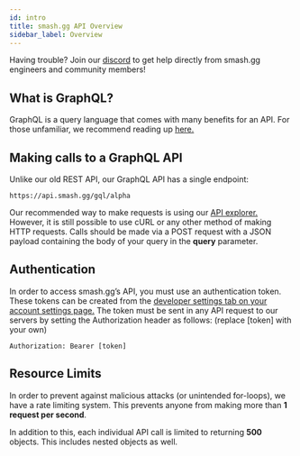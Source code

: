 ```yaml
---
id: intro
title: smash.gg API Overview
sidebar_label: Overview
---
```


Having trouble? Join our [discord](https://discord.gg/pTSwKj) to get help directly from smash.gg engineers and community members!

## What is GraphQL?

GraphQL is a query language that comes with many benefits for an API. For those unfamiliar, we recommend reading up [here.](https://graphql.org/)

## Making calls to a GraphQL API

Unlike our old REST API, our GraphQL API has a single endpoint:

```
https://api.smash.gg/gql/alpha
```

Our recommended way to make requests is using our [API explorer.](https://smash.gg/developer/explorer) However, it is still possible to use cURL or any other method of making HTTP requests. Calls should be made via a POST request with a JSON payload containing the body of your query in the **query** parameter.

## Authentication

In order to access smash.gg’s API, you must use an authentication token. These tokens can be created from the [developer settings tab on your account settings page.](https://smash.gg/admin/profile/developer) The token must be sent in any API request to our servers by setting the Authorization header as follows: (replace \[token\] with your own)

```
Authorization: Bearer [token]
```

## Resource Limits

In order to prevent against malicious attacks (or unintended for-loops), we have a rate limiting system. This prevents anyone from making more than **1 request per second**.

In addition to this, each individual API call is limited to returning **500** objects. This includes nested objects as well.
